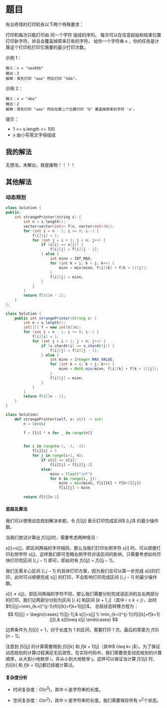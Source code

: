 # 题目

有台奇怪的打印机有以下两个特殊要求：

打印机每次只能打印由 同一个字符 组成的序列。
每次可以在任意起始和结束位置打印新字符，并且会覆盖掉原来已有的字符。
给你一个字符串 s ，你的任务是计算这个打印机打印它需要的最少打印次数。


示例 1：

```
输入：s = "aaabbb"
输出：2
解释：首先打印 "aaa" 然后打印 "bbb"。
```

示例 2：

```
输入：s = "aba"
输出：2
解释：首先打印 "aaa" 然后在第二个位置打印 "b" 覆盖掉原来的字符 'a'。
```


提示：

- 1 <= s.length <= 100
- s 由小写英文字母组成

## 我的解法

无想法，未解出，我是废物！！！！

## 其他解法

### 动态规划

```c++
class Solution {
public:
    int strangePrinter(string s) {
        int n = s.length();
        vector<vector<int>> f(n, vector<int>(n));
        for (int i = n - 1; i >= 0; i--) {
            f[i][i] = 1;
            for (int j = i + 1; j < n; j++) {
                if (s[i] == s[j]) {
                    f[i][j] = f[i][j - 1];
                } else {
                    int minn = INT_MAX;
                    for (int k = i; k < j; k++) {
                        minn = min(minn, f[i][k] + f[k + 1][j]);
                    }
                    f[i][j] = minn;
                }
            }
        }
        return f[0][n - 1];
    }
};
```

```java
class Solution {
    public int strangePrinter(String s) {
        int n = s.length();
        int[][] f = new int[n][n];
        for (int i = n - 1; i >= 0; i--) {
            f[i][i] = 1;
            for (int j = i + 1; j < n; j++) {
                if (s.charAt(i) == s.charAt(j)) {
                    f[i][j] = f[i][j - 1];
                } else {
                    int minn = Integer.MAX_VALUE;
                    for (int k = i; k < j; k++) {
                        minn = Math.min(minn, f[i][k] + f[k + 1][j]);
                    }
                    f[i][j] = minn;
                }
            }
        }
        return f[0][n - 1];
    }
}
```

```python
class Solution:
    def strangePrinter(self, s: str) -> int:
        n = len(s)

        f = [[0] * n for _ in range(n)]
        

        for i in range(n-1, -1, -1):
            f[i][i] = 1
            for j in range(i+1, n):
                if s[i] == s[j]:
                    f[i][j] = f[i][j-1]
                else:
                    minn = float("inf")
                    for k in range(i, j):
                        minn = min(minn, f[i][k] + f[k+1][j])
                        f[i][j] = minn
        
        return f[0][n-1]
```

#### 思路及算法

我们可以使用动态规划解决本题，令 $f[i][j]$ 表示打印完成区间$ [i,j]$ 的最少操作数。

当我们尝试计算出 $f[i][j]$时，需要考虑两种情况：

s[i]=s[j]，即区间两端的字符相同，那么当我们打印左侧字符 s[i] 时，可以顺便打印右侧字符 s[j]，这样我们即可忽略右侧字符对该区间的影响，只需要考虑如何尽快打印完区间 $[i,j-1]$ 即可，即此时有 $f[i][j]=f[i][j-1]$。

我们无需关心区间 $[i,j-1]$ 的具体打印方案，因为我们总可以第一步完成 s[i]的打印，此时可以顺便完成 s[j] 的打印，不会影响打印完成区间 $[i,j-1]$ 的最少操作数。

$s[i] \neq s[j]$，即区间两端的字符不同，那么我们需要分别完成该区间的左右两部分的打印。我们记两部分分别为区间 $[i,k]$ 和区间 $[k+1,j]$（其中 $i \leq k < j$），此时 $f[i][j]=\min_{k=i}^{j-1}{f[i][k]+f[k+1][j]}$。
总结状态转移方程为：
$$
f[i][j] = \begin{cases} f[i][j-1],& s[i]=s[j] \\ \min_{k=i}^{j-1}{f[i][k]+f[k+1][j]},& s[i]\neq s[j] \end{cases}
$$

边界条件为 $f[i][i]=1$，对于长度为 1 的区间，需要打印 1 次。最后的答案为 $f[0][n-1]$。

注意到 $f[i][j]$ 的计算需要用到 $f[i][k]$ 和 $f[k+1][j]$（其中$ i\leq k< j$）。为了保证动态规划的计算过程满足无后效性，在实际代码中，我们需要改变动态规划的计算顺序，从大到小地枚举 i，并从小到大地枚举 j，这样可以保证当计算 $f[i][j]$ 时，$f[i][k]$ 和 $f[k+1][j]$都已经被计算过。

#### 复杂度分析

- 时间复杂度：$O(n^3)$，其中 n 是字符串的长度。

- 空间复杂度：$O(n^2)$，其中 n 是字符串的长度。我们需要保存所有 $n^2$个状态。

